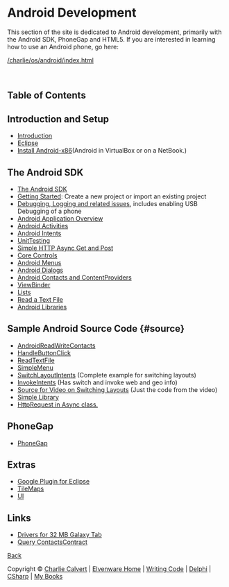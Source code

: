 Android Development
===================

This section of the site is dedicated to Android development, primarily
with the Android SDK, PhoneGap and HTML5. If you are interested in
learning how to use an Android phone, go here:

[/charlie/os/android/index.html](/charlie/os/android/index.html)

 

Table of Contents
-----------------

Introduction and Setup
----------------------

-   [Introduction](Introduction.html)
-   [Eclipse](/android-guide/Eclipse.html)
-   [Install Android-x86](Androidx86.shtml)(Android in VirtualBox or on a NetBook.)


The Android SDK
---------------

-   [The Android SDK](AndroidSdk.html)
-   [Getting Started](CreateNewProject.html): Create a new project or
    import an existing project
-   [Debugging, Logging and related issues](UsbDebugging.html), includes
    enabling USB Debugging of a phone
-   [Android Application Overview](AndroidApplications.html)
-   [Android Activities](AndroidActivity.html)
-   [Android Intents](AndroidIntent.html)
-   [UnitTesting](UnitTesting.html)
-   [Simple HTTP Async Get and Post](SimpleHttpGetThread.html)
-   [Core Controls](AndroidCoreControls.html)
-   [Android Menus](AndroidMenus.html)
-   [Android Dialogs](AndroidDialogs.html)
-   [Android Contacts and ContentProviders](AndroidContentContacts.html)
-   [ViewBinder](AndroidViewBinder.html)
-   [Lists](AndroidLists.html)
-   [Read a Text File](ReadTextFile.html)
-   [Android Libraries](Libraries.html)

Sample Android Source Code {#source}
--------------------------

-   [AndroidReadWriteContacts](../../downloads/Android/AndroidReadWriteContacts.zip)
-   [HandleButtonClick](../../downloads/Android/HandleButtonClick.zip)
-   [ReadTextFile](../../downloads/Android/ReadTextFile.zip)
-   [SimpleMenu](../../downloads/Android/SimpleMenu.zip)
-   [SwitchLayoutIntents](../../downloads/Android/SwitchLayoutIntents.zip)
    (Complete example for switching layouts)
-   [InvokeIntents](../../downloads/Android/InvokeIntents.zip) (Has
    switch and invoke web and geo info)
-   [Source for Video on Switching
    Layouts](../../downloads/Android/SwitchVideo01.zip) (Just the code
    from the video)
-   [Simple Library](../../downloads/Android/SimpleLibrary.zip)
-   [HttpRequest in Async
    class.](../../downloads/Android/MyHttpTester.zip)

PhoneGap
--------

-   [PhoneGap](PhoneGap.html)

Extras
------

-   [Google Plugin for Eclipse](GooglePluginForEclipse.html)
-   [TileMaps](TileMaps.html)
-   [UI](UI.html)

Links
-----

-   [Drivers for 32 MB Galaxy
    Tab](http://www.samsung.com/us/support/downloads/GT-P7510MAVXAB)
-   [Query
    ContactsContract](http://blog.app-solut.com/2011/03/working-with-the-contactscontract-to-query-contacts-in-android/)

[Back](../index.html)

Copyright © [Charlie Calvert](../../index.html) | [Elvenware
Home](../../index.html) | [Writing Code](../index.html) |
[Delphi](../delphi/index.html) | [CSharp](../csharp/index.html) | [My
Books](../../books/index.html)

